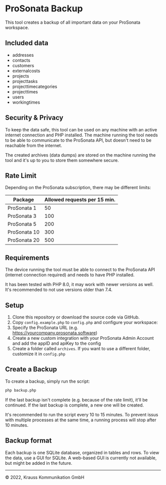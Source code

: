 # ProSonata Backup

This tool creates a backup of all important data on your ProSonata workspace.

## Included data

- addresses
- contacts
- customers
- externalcosts
- projects
- projecttasks
- projecttimecategories
- projecttimes
- users
- workingtimes

## Security & Privacy

To keep the data safe, this tool can be used on any machine with an active internet connection and PHP installed. The machine running the tool needs to be able to communicate to the ProSonata API, but doesn't need to be reachable from the internet.

The created archives (data dumps) are stored on the machine running the tool and it's up to you to store them somewhere secure.

## Rate Limit

Depending on the ProSonata subscription, there may be different limits:

|Package|Allowed requests per 15 min.|
|-|-|
|ProSonata 1|50|
|ProSonata 3|100|
|ProSonata 5|200|
|ProSonata 10|300|
|ProSonata 20|500|

## Requirements

The device running the tool must be able to connect to the ProSonata API (internet connection required) and needs to have PHP installed.

It has been tested with PHP 8.0, it may work with newer versions as well. It's recommended to not use versions older than 7.4.

## Setup

1. Clone this repository or download the source code via GitHub.
1. Copy `config.example.php` to `config.php` and configure your workspace:
  1. Specify the ProSonata URL (e.g. https://yourcompany.prosonata.software)
  1. Create a new custom integration with your ProSonata Admin Account and add the appID and apiKey to the config
1. Create a folder called `archives`. If you want to use a different folder, customize it in `config.php`

## Create a Backup

To create a backup, simply run the script:

```bash
php backup.php
```

If the last backup isn't complete (e.g. because of the rate limit), it'll be continued. If the last backup is complete, a new one will be created.

It's recommended to run the script every 10 to 15 minutes. To prevent issus with multiple processes at the same time, a running process will stop after 10 minutes.

## Backup format

Each backup is one SQLite database, organized in tables and rows. To view the data, use a GUI for SQLite. A web-based GUI is currently not available, but might be added in the future.

---

&copy; 2022, Krauss Kommunikation GmbH
